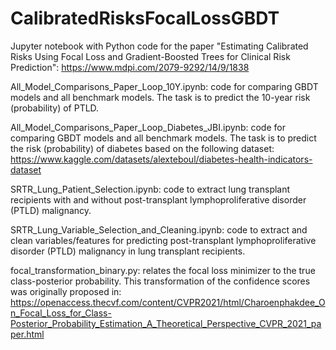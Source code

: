 # CalibratedRisksFocalLossGBDT
Jupyter notebook with Python code for the paper "Estimating Calibrated Risks Using Focal Loss and Gradient-Boosted Trees for Clinical Risk Prediction": https://www.mdpi.com/2079-9292/14/9/1838

All_Model_Comparisons_Paper_Loop_10Y.ipynb: code for comparing GBDT models and all benchmark models. The task is to predict the 10-year risk (probability) of PTLD.

All_Model_Comparisons_Paper_Loop_Diabetes_JBI.ipynb: code for comparing GBDT models and all benchmark models. The task is to predict the risk (probability) of diabetes based on the following dataset: https://www.kaggle.com/datasets/alexteboul/diabetes-health-indicators-dataset

SRTR_Lung_Patient_Selection.ipynb: code to extract lung transplant recipients with and without post-transplant lymphoproliferative disorder (PTLD) malignancy.

SRTR_Lung_Variable_Selection_and_Cleaning.ipynb: code to extract and clean variables/features for predicting post-transplant lymphoproliferative disorder (PTLD) malignancy in lung transplant recipients.

focal_transformation_binary.py: relates the focal loss minimizer to the true class-posterior probability. This transformation of the confidence scores was originally proposed in: https://openaccess.thecvf.com/content/CVPR2021/html/Charoenphakdee_On_Focal_Loss_for_Class-Posterior_Probability_Estimation_A_Theoretical_Perspective_CVPR_2021_paper.html
